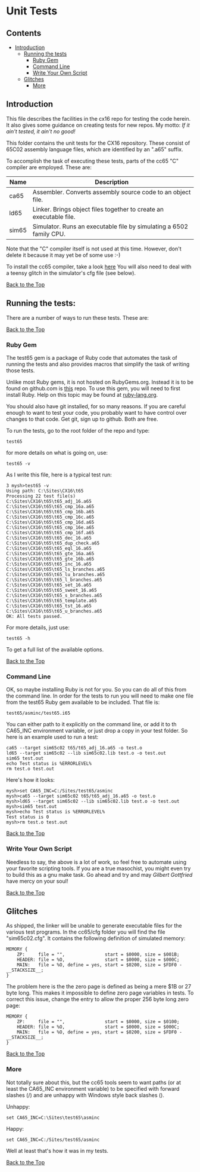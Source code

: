 # Unit Tests

## Contents

* [Introduction](#introduction)
   * [Running the tests](#running-the-tests)
      * [Ruby Gem](#ruby-gem)
      * [Command Line](#command-line)
      * [Write Your Own Script](#write-your-own-script)
   * [Glitches](#glitches)
      * [More](#more)

## Introduction

This file describes the facilities in the cx16 repo for testing the code
herein. It also gives some guidance on creating tests for new repos. My
motto: *If it ain't tested, it ain't no good!*

This folder contains the unit tests for the CX16 repository. These consist of
65C02 assembly language files, which are identified by an ".a65" suffix.

To accomplish the task of executing these tests, parts of the cc65 "C"
compiler are employed. These are:

Name  | Description
------|-------------
ca65  | Assembler. Converts assembly source code to an object file.
ld65  | Linker. Brings object files together to create an executable file.
sim65 | Simulator. Runs an executable file by simulating a 6502 family CPU.

Note that the "C" compiler itself is not used at this time. However, don't
delete it because it may yet be of some use :-)

To install the cc65 compiler, take a look [here](https://cc65.github.io/) You
will also need to deal with a teensy glitch in the simulator's cfg file (see
below).

[Back to the Top](#unit-tests)

## Running the tests:

There are a number of ways to run these tests. These are:

[Back to the Top](#unit-tests)

### Ruby Gem

The test65 gem is a package of Ruby code that automates the task of running
the tests and also provides macros that simplify the task of writing those
tests.

Unlike most Ruby gems, it is not hosted on RubyGems.org. Instead it is to be
found on github.com is [this](https://github.com/PeterCamilleri/test65) repo.
To use this gem, you will need to first install Ruby. Help on this topic may
be found at [ruby-lang.org](https://www.ruby-lang.org/en/).

You should also have git installed, for so many reasons. If you are careful
enough to want to test your code, you probably want to have control over
changes to that code. Get git, sign up to github. Both are free.

To run the tests, go to the root folder of the repo and type:

    test65

for more details on what is going on, use:

    test65 -v

As I write this file, here is a typical test run:

    3 mysh>test65 -v
    Using path: C:\Sites\CX16\t65
    Processing 22 test file(s)
    C:\Sites\CX16\t65\t65_adj_16.a65
    C:\Sites\CX16\t65\t65_cmp_16a.a65
    C:\Sites\CX16\t65\t65_cmp_16b.a65
    C:\Sites\CX16\t65\t65_cmp_16c.a65
    C:\Sites\CX16\t65\t65_cmp_16d.a65
    C:\Sites\CX16\t65\t65_cmp_16e.a65
    C:\Sites\CX16\t65\t65_cmp_16f.a65
    C:\Sites\CX16\t65\t65_dec_16.a65
    C:\Sites\CX16\t65\t65_dup_check.a65
    C:\Sites\CX16\t65\t65_eql_16.a65
    C:\Sites\CX16\t65\t65_gte_16a.a65
    C:\Sites\CX16\t65\t65_gte_16b.a65
    C:\Sites\CX16\t65\t65_inc_16.a65
    C:\Sites\CX16\t65\t65_ls_branches.a65
    C:\Sites\CX16\t65\t65_lu_branches.a65
    C:\Sites\CX16\t65\t65_l_branches.a65
    C:\Sites\CX16\t65\t65_set_16.a65
    C:\Sites\CX16\t65\t65_sweet_16.a65
    C:\Sites\CX16\t65\t65_s_branches.a65
    C:\Sites\CX16\t65\t65_template.a65
    C:\Sites\CX16\t65\t65_tst_16.a65
    C:\Sites\CX16\t65\t65_u_branches.a65
    OK: All tests passed.

For more details, just use:

    test65 -h

To get a full list of the available options.

[Back to the Top](#unit-tests)

### Command Line

OK, so maybe installing Ruby is not for you. So you can do all of this from the
command line. In order for the tests to run you will need to make one file from
the test65 Ruby gem available to be included. That file is:

    test65/asminc/test65.i65

You can either path to it explicitly on the command line, or add it to th
CA65_INC environment variable, or just drop a copy in your test folder. So
here is an example used to run a test:

    ca65 --target sim65c02 t65/t65_adj_16.a65 -o test.o
    ld65 --target sim65c02 --lib sim65c02.lib test.o -o test.out
    sim65 test.out
    echo Test status is %ERRORLEVEL%
    rm test.o test.out

Here's how it looks:

    mysh>set CA65_INC=C:/Sites/test65/asminc
    mysh>ca65 --target sim65c02 t65/t65_adj_16.a65 -o test.o
    mysh>ld65 --target sim65c02 --lib sim65c02.lib test.o -o test.out
    mysh>sim65 test.out
    mysh>echo Test status is %ERRORLEVEL%
    Test status is 0
    mysh>rm test.o test.out

[Back to the Top](#unit-tests)

### Write Your Own Script

Needless to say, the above is a lot of work, so feel free to automate using
your favorite scripting tools. If you are a true masochist, you might even try
to build this as a gnu make task. Go ahead and try and may *Gilbert Gottfried*
have mercy on your soul!

[Back to the Top](#unit-tests)

## Glitches

As shipped, the linker will be unable to generate executable files for the
various test programs. In the cc65/cfg folder you will find the file
"sim65c02.cfg". It contains the following definition of simulated memory:

    MEMORY {
        ZP:     file = "",               start = $0000, size = $001B;
        HEADER: file = %O,               start = $0000, size = $000C;
        MAIN:   file = %O, define = yes, start = $0200, size = $FDF0 - __STACKSIZE__;
    }

The problem here is the the zero page is defined as being a mere $1B or 27
byte long. This makes it impossible to define zero page variables in tests.
To correct this issue, change the entry to allow the proper 256 byte long
zero page:

    MEMORY {
        ZP:     file = "",               start = $0000, size = $0100;
        HEADER: file = %O,               start = $0000, size = $000C;
        MAIN:   file = %O, define = yes, start = $0200, size = $FDF0 - __STACKSIZE__;
    }

[Back to the Top](#unit-tests)

### More

Not totally sure about this, but the cc65 tools seem to want paths (or at
least the CA65_INC environment variable) to be specified with forward
slashes (/) and are unhappy with Windows style back slashes (\).

Unhappy:

    set CA65_INC=C:\Sites\test65\asminc

Happy:

    set CA65_INC=C:/Sites/test65/asminc

Well at least that's how it was in my tests.

[Back to the Top](#unit-tests)
